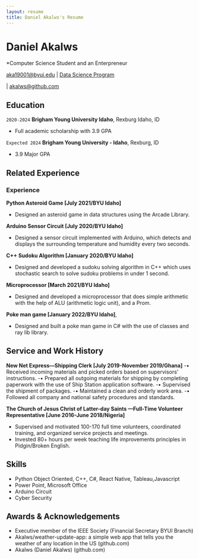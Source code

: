 ```yaml
---
layout: resume
title: Daniel Akalws's Resume
---
```

# Daniel Akalws
*Computer Science Student and an Enterpreneur

<div id="webaddress">
<a href="aka19001@byui.edu">aka19001@byui.edu</a>
| <a href="https://byuidatascience.github.io/development.html">Data Science Program</a>

| <a href="akalws@github.com">akalws@github.com</a>

</div>

<!-- https://www.monique.tech/the-art-of-markdown -->


## Education

`2020-2024`
__Brigham Young University Idaho__, Rexburg Idaho, ID

- Full academic scholarship with 3.9 GPA

`Expected 2024`
__Brigham Young University - Idaho__, Rexburg, ID

- 3.9 Major GPA


## Related Experience

### Experience

__Python Asteroid Game [July 2021/BYU Idaho]__

- Designed an asteroid game in data structures using the Arcade Library.

__Arduino Sensor Circuit [July 2020/BYU Idaho]__

- Designed a sensor circuit implemented with Arduino, which detects and displays the surrounding temperature and humidity every two seconds.

__C++ Sudoku Algorithm [January 2020/BYU Idaho]__

- Designed and developed a sudoku solving algorithm in C++ which uses stochastic search to solve sudoku problems in under 1 second. 

__Microprocessor [March 2021/BYU Idaho]__

- Designed and developed a microprocessor that does simple arithmetic with the help of ALU (arithmetic logic unit), and a Prom.

__Poke man game [January 2022/BYU Idaho]__, 

- Designed and built a poke man game in C# with the use of classes and ray lib library.


## Service and Work History

__New Net Express—Shipping Clerk [July 2019-November 2019/Ghana]__
-•	Received incoming materials and picked orders based on supervisors’ instructions.
-•	Prepared all outgoing materials for shipping by completing paperwork with the use of Ship Station application software.
-•	Supervised the shipment of packages.
-•	Maintained a clean and orderly work area.
-•	Followed all company and national safety procedures and standards.

__The Church of Jesus Christ of Latter-day Saints —Full-Time Volunteer Representative [June 2016-June 2018/Nigeria]__
- Supervised and motivated 100-170 full time volunteers, coordinated training, and organized service projects and meetings.
- Invested 80+ hours per week teaching life improvements principles in Pidgin/Broken English.

## Skills
- Python Object Oriented, C++, C#, React Native, Tableau,Javascript
- Power Point, Microsoft Office
- Arduino Circuit
- Cyber Security

## Awards & Acknowledgements
- Executive member of the IEEE Society (Financial Secretary BYUI Branch)
- Akalws/weather-update-app: a simple web app that tells you the weather of any location in the US (github.com)
- Akalws (Daniel Akalws) (github.com)


<!-- ### Footer

Last updated: December 2022 -->


